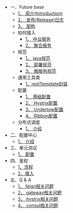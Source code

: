 
* 一、Future base
    * [1、 简介(Introduction)](future-base/简介.md)
    * [2、 发布(Release)日志](future-base/release_log.md)
    * [3、 架构](future-base/整体架构.md)
    * 如何接入
        * [1、 中台服务](future-base/getting_started/中台.md)
        * [2、 聚合服务](future-base/getting_started/聚合.md)
    * 规范
        * [1、 java规范](future-base/规范/java规范.md)
        * [2、 部署规范](future-base/规范/部署.md)
        * [3、 微服务规范](future-base/规范/微服务规范.md)
    * 通用工具类
        * [1、restTemplate封装](future-base/utils/RestUriBuilder.md)
    * 配置
        * [1、 基础配置](future-base/config/基础.md)
        * [2、 Hystrix配置](future-base/config/Hystrix.md)
        * [3、 Undertow配置](future-base/config/Undertow.md)
        * [4、 Ribbon配置](future-base/config/Ribbon.md)
    * 分布式调度
        * [1、 介绍](future-base/zookeeper/调度.md)
* 二、配置中心
    * [1、 介绍](configserver/介绍.md)
* 三、单元测试
    * [1、 配置](unit-test/配置.md)
* 四、鉴权
    * [1、流程](auth/流程.md)
    * [2、接入](auth/接入.md)
* 五、Q & A
    * [1、 feign相关问题](q_a/feign.md)
    * [2、 gateway相关问题](q_a/gateway.md)
    * [3、 hystrix相关问题](q_a/hystrix.md)
    * [4、 consul相关问题](q_a/consul.md)
